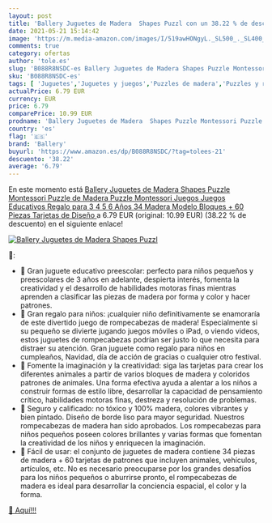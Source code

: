 ```yaml
---
layout: post
title: 'Ballery Juguetes de Madera  Shapes Puzzl con un 38.22 % de descuento'
date: 2021-05-21 15:14:42
image: 'https://m.media-amazon.com/images/I/519awHONgyL._SL500_._SL400_.jpg'
comments: true
category: ofertas
author: 'tole.es'
slug: 'B088R8NSDC-es Ballery Juguetes de Madera Shapes Puzzle Montessori Puzzle...'
sku: 'B088R8NSDC-es'
tags: [ 'Juguetes','Juguetes y juegos','Puzzles de madera','Puzzles y rompecabezas','ballery','juguetes','puzzle', ]
actualPrice: 6.79 EUR
currency: EUR
price: 6.79
comparePrice: 10.99 EUR
prodname: 'Ballery Juguetes de Madera  Shapes Puzzle Montessori Puzzle de Madera Puzzle Montessori Juegos Juegos Educativos Regalo para 3 4 5 6 Años  34 Madera Modelo Bloques + 60 Piezas Tarjetas de Diseño '
country: 'es'
flag: '🇪🇸'
brand: 'Ballery'
buyurl: 'https://www.amazon.es/dp/B088R8NSDC/?tag=tolees-21'
descuento: '38.22'
average: '6.79'
---
```


En este momento está [Ballery Juguetes de Madera  Shapes Puzzle Montessori Puzzle de Madera Puzzle Montessori Juegos Juegos Educativos Regalo para 3 4 5 6 Años  34 Madera Modelo Bloques + 60 Piezas Tarjetas de Diseño ](https://www.amazon.es/dp/B088R8NSDC/?tag=tolees-21) a 6.79 EUR (original: 10.99 EUR) (38.22 %  de descuento) en el siguiente enlace!

[![Ballery Juguetes de Madera  Shapes Puzzl](https://m.media-amazon.com/images/I/519awHONgyL._SL500_._SL400_.jpg)](https://www.amazon.es/dp/B088R8NSDC/?tag=tolees-21)

🔎:

- 🍓 Gran juguete educativo preescolar: perfecto para niños pequeños y preescolares de 3 años en adelante, despierta interés, fomenta la creatividad y el desarrollo de habilidades motoras finas mientras aprenden a clasificar las piezas de madera por forma y color y hacer patrones.
- 🍓 Gran regalo para niños: ¡cualquier niño definitivamente se enamoraría de este divertido juego de rompecabezas de madera! Especialmente si su pequeño se divierte jugando juegos móviles o iPad, o viendo videos, estos juguetes de rompecabezas podrían ser justo lo que necesita para distraer su atención. Gran juguete como regalo para niños en cumpleaños, Navidad, día de acción de gracias o cualquier otro festival.
- 🍓 Fomente la imaginación y la creatividad: siga las tarjetas para crear los diferentes animales a partir de varios bloques de madera y coloridos patrones de animales. Una forma efectiva ayuda a alentar a los niños a construir formas de estilo libre, desarrollar la capacidad de pensamiento crítico, habilidades motoras finas, destreza y resolución de problemas.
- 🍓 Seguro y calificado: no tóxico y 100% madera, colores vibrantes y bien pintado. Diseño de borde liso para mayor seguridad. Nuestros rompecabezas de madera han sido aprobados. Los rompecabezas para niños pequeños poseen colores brillantes y varias formas que fomentan la creatividad de los niños y enriquecen la imaginación.
- 🍓 Fácil de usar: el conjunto de juguetes de madera contiene 34 piezas de madera + 60 tarjetas de patrones que incluyen animales, vehículos, artículos, etc. No es necesario preocuparse por los grandes desafíos para los niños pequeños o aburrirse pronto, el rompecabezas de madera es ideal para desarrollar la conciencia espacial, el color y la forma.

[🛒 Aquí!!!](https://www.amazon.es/dp/B088R8NSDC/?tag=tolees-21)
